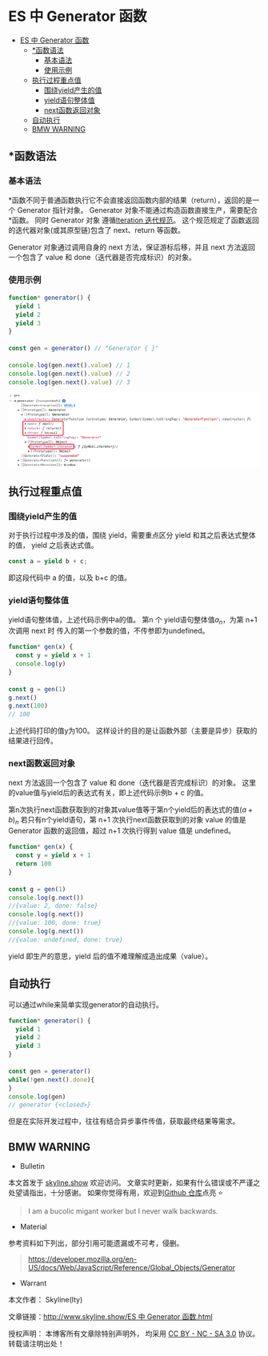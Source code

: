 # ES 中 Generator 函数

<!-- @import "[TOC]" {cmd="toc" depthFrom=1 depthTo=6 orderedList=false} -->

<!-- code_chunk_output -->

- [ES 中 Generator 函数](#es-中-generator-函数)
  - [\*函数语法](#函数语法)
    - [基本语法](#基本语法)
    - [使用示例](#使用示例)
  - [执行过程重点值](#执行过程重点值)
    - [围绕yield产生的值](#围绕yield产生的值)
    - [yield语句整体值](#yield语句整体值)
    - [next函数返回对象](#next函数返回对象)
  - [自动执行](#自动执行)
  - [BMW WARNING](#bmw-warning)

<!-- /code_chunk_output -->

## \*函数语法

### 基本语法

\*函数不同于普通函数执行它不会直接返回函数内部的结果（return），返回的是一个 Generator 指针对象。
Generator 对象不能通过构造函数直接生产，需要配合\*函数。
同时 Generator 对象 遵循[Iteration 迭代规范](https://developer.mozilla.org/en-US/docs/Web/JavaScript/Reference/Iteration_protocols#the_iterable_protocol)。
这个规范规定了函数返回的迭代器对象(或其原型链)包含了 next、return 等函数。

Generator 对象通过调用自身的 next 方法，保证游标后移，并且 next 方法返回一个包含了 value 和 done（迭代器是否完成标识）的对象。

### 使用示例

```jsx
function* generator() {
  yield 1
  yield 2
  yield 3
}

const gen = generator() // "Generator { }"

console.log(gen.next().value) // 1
console.log(gen.next().value) // 2
console.log(gen.next().value) // 3
```

![ES中Generator函数20230217163224](https://raw.githubusercontent.com/skylinety/blog-pics/master/imgs/ES%E4%B8%ADGenerator%E5%87%BD%E6%95%B020230217163224.png)

## 执行过程重点值

### 围绕yield产生的值

对于执行过程中涉及的值，围绕 yield，需要重点区分 yield 和其之后表达式整体的值， yield 之后表达式值。

```jsx
const a = yield b + c;
```

即这段代码中 a 的值，以及 b+c 的值。

### yield语句整体值
yield语句整体值，上述代码示例中a的值。
第n 个 yield语句整体值$a_n$，为第 n+1 次调用 next 时 传入的第一个参数的值，不传参即为undefined。

```jsx
function* gen(x) {
  const y = yield x + 1
  console.log(y)
}

const g = gen(1)
g.next()
g.next(100)
// 100
```

上述代码打印的值y为100。
这样设计的目的是让函数外部（主要是异步）获取的结果进行回传。

### next函数返回对象
next 方法返回一个包含了 value 和 done（迭代器是否完成标识）的对象。
这里的value值与yield后的表达式有关，即上述代码示例b + c 的值。

第n次执行next函数获取到的对象其value值等于第n个yield后的表达式的值$(a+b)_n$
若只有n个yield语句，第 n+1 次执行next函数获取到的对象 value 的值是 Generator 函数的返回值，超过 n+1 次执行得到 value 值是 undefined。


```jsx
function* gen(x) {
  const y = yield x + 1
  return 100
}

const g = gen(1)
console.log(g.next())
//{value: 2, done: false}
console.log(g.next())
//{value: 100, done: true}
console.log(g.next())
//{value: undefined, done: true}
```
yield 即生产的意思，yield 后的值不难理解成造出成果（value）。

## 自动执行
可以通过while来简单实现generator的自动执行。
```jsx
function* generator() {
  yield 1
  yield 2
  yield 3
}

const gen = generator()
while(!gen.next().done){
}
console.log(gen)
// generator {<closed>}
```
但是在实际开发过程中，往往有结合异步事件传值，获取最终结果等需求。
## BMW WARNING

- Bulletin

本文首发于 [skyline.show](http://www.skyline.show) 欢迎访问。
文章实时更新，如果有什么错误或不严谨之处望请指出，十分感谢。
如果你觉得有用，欢迎到[Github 仓库](https://github.com/skylinety/Blog)点亮 ⭐️

> I am a bucolic migant worker but I never walk backwards.

- Material

参考资料如下列出，部分引用可能遗漏或不可考，侵删。

> https://developer.mozilla.org/en-US/docs/Web/JavaScript/Reference/Global_Objects/Generator

- Warrant

本文作者： Skyline(lty)

文章链接：[http://www.skyline.show/ES 中 Generator 函数.html](http://www.skyline.show/ES中Generator函数.html)

授权声明： 本博客所有文章除特别声明外， 均采用 [CC BY - NC - SA 3.0](https://creativecommons.org/licenses/by-nc-sa/3.0/deed.zh) 协议。 转载请注明出处！
